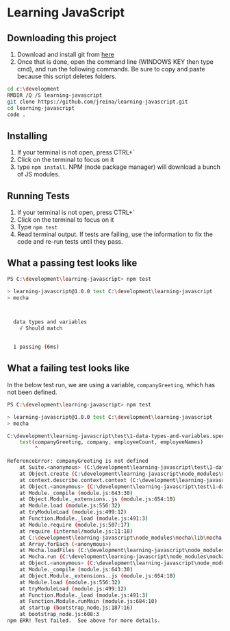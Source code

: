 # Learning JavaScript

## Downloading this project
1. Download and install git from [here](https://git-scm.com/download/win)
2. Once that is done, open the command line (WINDOWS KEY then type cmd), and run the following commands. Be sure to copy and paste because this script deletes folders.

```bash
cd c:\development
RMDIR /Q /S learning-javascript
git clone https://github.com/jreina/learning-javascript.git
cd learning-javascript
code .
```

## Installing
1. If your terminal is not open, press CTRL+`
2. Click on the terminal to focus on it
3. type `npm install`. NPM (node package manager) will download a bunch of JS modules.

## Running Tests
1. If your terminal is not open, press CTRL+`
2. Click on the terminal to focus on it
3. Type `npm test`
4. Read terminal output. If tests are failing, use the information to fix the code and re-run tests until they pass.

## What a passing test looks like
```bash
PS C:\development\learning-javascript> npm test

> learning-javascript@1.0.0 test C:\development\learning-javascript
> mocha



  data types and variables
    √ Should match


  1 passing (6ms)
```

## What a failing test looks like
In the below test run, we are using a variable, `companyGreeting`, which has not been defined.

```bash
PS C:\development\learning-javascript> npm test

> learning-javascript@1.0.0 test C:\development\learning-javascript
> mocha

C:\development\learning-javascript\test\1-data-types-and-variables.spec.js:17
    test(companyGreeting, company, employeeCount, employeeNames)
         ^

ReferenceError: companyGreeting is not defined
    at Suite.<anonymous> (C:\development\learning-javascript\test\1-data-types-and-variables.spec.js:17:10)
    at Object.create (C:\development\learning-javascript\node_modules\mocha\lib\interfaces\common.js:112:19)
    at context.describe.context.context (C:\development\learning-javascript\node_modules\mocha\lib\interfaces\bdd.js:40:27)
    at Object.<anonymous> (C:\development\learning-javascript\test\1-data-types-and-variables.spec.js:14:1)
    at Module._compile (module.js:643:30)
    at Object.Module._extensions..js (module.js:654:10)
    at Module.load (module.js:556:32)
    at tryModuleLoad (module.js:499:12)
    at Function.Module._load (module.js:491:3)
    at Module.require (module.js:587:17)
    at require (internal/module.js:11:18)
    at C:\development\learning-javascript\node_modules\mocha\lib\mocha.js:250:27
    at Array.forEach (<anonymous>)
    at Mocha.loadFiles (C:\development\learning-javascript\node_modules\mocha\lib\mocha.js:247:14)
    at Mocha.run (C:\development\learning-javascript\node_modules\mocha\lib\mocha.js:576:10)
    at Object.<anonymous> (C:\development\learning-javascript\node_modules\mocha\bin\_mocha:637:18)
    at Module._compile (module.js:643:30)
    at Object.Module._extensions..js (module.js:654:10)
    at Module.load (module.js:556:32)
    at tryModuleLoad (module.js:499:12)
    at Function.Module._load (module.js:491:3)
    at Function.Module.runMain (module.js:684:10)
    at startup (bootstrap_node.js:187:16)
    at bootstrap_node.js:608:3
npm ERR! Test failed.  See above for more details.
```
